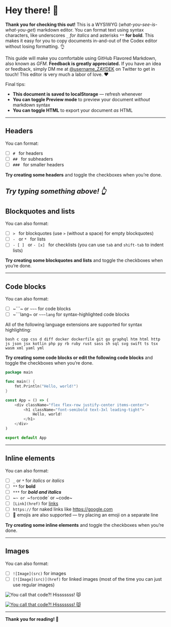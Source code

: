 # Hey there! 👋

**Thank you for checking this out!** This is a WYSIWYG (_what-you-see-is-what-you-get_) markdown editor. You can format text using syntax characters, like underscores `_` _for italics_ and asterisks `**` **for bold**. This makes it easy for you to copy documents in-and-out of the Codex editor without losing formatting. 👌

This guide will make you comfortable using GitHub Flavored Markdown, also known as _GFM_. **Feedback is greatly appreciated.** If you have an idea or feedback, simply DM me at [@username_ZAYDEK](https://twitter.com/username_ZAYDEK) on Twitter to get in touch! This editor is very much a labor of love. ❤️

Final tips:
- **This document is saved to localStorage** — refresh whenever
- **You can toggle Preview mode** to preview your document _without_ markdown syntax
- **You can toggle HTML** to export your document _as_ HTML

---

## Headers

You can format:
- [ ] `# ` for headers
- [ ] `## ` for subheaders
- [ ] `### ` for smaller headers

**Try creating some headers** and toggle the checkboxes when you’re done.






_Try typing something above! 👆_
---

## Blockquotes and lists

You can also format:
- [ ] `> ` for blockquotes (use `>` (without a space) for empty blockquotes)
- [ ] `- ` or `* ` for lists
- [ ] `- [ ] ` or `- [x] ` for checklists (you can use `tab` and `shift-tab` to indent lists)

**Try creating some blockquotes and lists** and toggle the checkboxes when you’re done.






---

## Code blocks

You can also format:
- [ ] ~```~ or `~~~` for code blocks
- [ ] ~```lang~ or `~~~lang` for syntax-highlighted code blocks

All of the following language extensions are supported for syntax highlighting:

```
bash c cpp css d diff docker dockerfile git go graphql htm html http js json jsx kotlin php py rb ruby rust sass sh sql svg swift ts tsx wasm xml yaml yml
```

**Try creating some code blocks or edit the following code blocks** and toggle the checkboxes when you’re done.

```main.go
package main

func main() {
	fmt.Println("Hello, world!")
}
```

```App.js
const App = () => (
	<div className="flex flex-row justify-center items-center">
		<h1 className="font-semibold text-3xl leading-tight">
			Hello, world!
		</h1>
	</div>
)

export default App
```

---

## Inline elements

You can also format:
- [ ] `_` or `*` for _italics_ or *italics*
- [ ] `**` for **bold**
- [ ] `***` for ***bold and italics***
- [ ] ~`~ or `~` for `code` or ~code~
- [ ] `[Link](href)` for [links](https://google.com)
- [ ] `https://` for naked links like https://google.com
- [ ] 🐶 emojis are also supported — try placing an emoji on a separate line

**Try creating some inline elements** and toggle the checkboxes when you’re done.






---

## Images

You can also format:
- [ ] `![Image](src)` for images
- [ ] `[![Image](src)](href)` for linked images (most of the time you can just use regular images)

![You call that code?! _Hisssssss!_ 😾](https://media.giphy.com/media/VbnUQpnihPSIgIXuZv/giphy.gif)

[![You call that code?! _Hisssssss!_ 😾](https://media.giphy.com/media/VbnUQpnihPSIgIXuZv/giphy.gif)](https://media.giphy.com/media/VbnUQpnihPSIgIXuZv/giphy.gif)

---

**Thank you for reading! 🖖**
